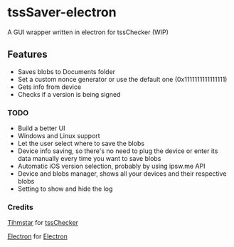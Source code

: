 # tssSaver-electron
A GUI wrapper written in electron for tssChecker (WIP)

## Features
- Saves blobs to Documents folder
- Set a custom nonce generator or use the default one (0x1111111111111111)
- Gets info from device
- Checks if a version is being signed

### TODO
- Build a better UI
- Windows and Linux support
- Let the user select where to save the blobs
- Device info saving, so there's no need to plug the device or enter its data manually every time you want to save blobs
- Automatic iOS version selection, probably by using ipsw.me API
- Device and blobs manager, shows all your devices and their respective blobs
- Setting to show and hide the log

### Credits
[Tihmstar](https://github.com/tihmstar) for [tssChecker](https://github.com/tihmstar/tsschecker)

[Electron](https://github.com/electron) for [Electron](https://github.com/electron/electron)
